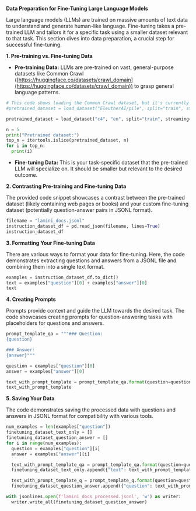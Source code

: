 **Data Preparation for Fine-Tuning Large Language Models**

Large language models (LLMs) are trained on massive amounts of text data to understand and generate human-like language. Fine-tuning takes a pre-trained LLM and tailors it for a specific task using a smaller dataset relevant to that task. This section dives into data preparation, a crucial step for successful fine-tuning.

**1. Pre-training vs. Fine-tuning Data**

- **Pre-training Data:** LLMs are pre-trained on vast, general-purpose datasets like Common Crawl ([https://huggingface.co/datasets/crawl_domain](https://huggingface.co/datasets/crawl_domain)) to grasp general language patterns. 

```python
# This code shows loading the Common Crawl dataset, but it's currently unavailable.
#pretrained_dataset = load_dataset("EleutherAI/pile", split="train", streaming=True)

pretrained_dataset = load_dataset("c4", "en", split="train", streaming=True)

n = 5
print("Pretrained dataset:")
top_n = itertools.islice(pretrained_dataset, n)
for i in top_n:
  print(i)
```

- **Fine-tuning Data:** This is your task-specific dataset that the pre-trained LLM will specialize on. It should be smaller but relevant to the desired outcome.

**2. Contrasting Pre-training and Fine-tuning Data**

The provided code snippet showcases a contrast between the pre-trained dataset (likely containing web pages or books) and your custom fine-tuning dataset (potentially question-answer pairs in JSONL format).

```python
filename = "lamini_docs.jsonl"
instruction_dataset_df = pd.read_json(filename, lines=True)
instruction_dataset_df
```

**3. Formatting Your Fine-tuning Data**

There are various ways to format your data for fine-tuning. Here, the code demonstrates extracting questions and answers from a JSONL file and combining them into a single text format.

```python
examples = instruction_dataset_df.to_dict()
text = examples["question"][0] + examples["answer"][0]
text
```

**4. Creating Prompts**

Prompts provide context and guide the LLM towards the desired task. The code showcases creating prompts for question-answering tasks with placeholders for questions and answers.

```python
prompt_template_qa = """### Question:
{question}

### Answer:
{answer}"""

question = examples["question"][0]
answer = examples["answer"][0]

text_with_prompt_template = prompt_template_qa.format(question=question, answer=answer)
text_with_prompt_template
```

**5. Saving Your Data**

The code demonstrates saving the processed data with questions and answers in JSONL format for compatibility with various tools.

```python
num_examples = len(examples["question"])
finetuning_dataset_text_only = []
finetuning_dataset_question_answer = []
for i in range(num_examples):
  question = examples["question"][i]
  answer = examples["answer"][i]

  text_with_prompt_template_qa = prompt_template_qa.format(question=question, answer=answer)
  finetuning_dataset_text_only.append({"text": text_with_prompt_template_qa})

  text_with_prompt_template_q = prompt_template_q.format(question=question)
  finetuning_dataset_question_answer.append({"question": text_with_prompt_template_q, "answer": answer})

with jsonlines.open(f'lamini_docs_processed.jsonl', 'w') as writer:
  writer.write_all(finetuning_dataset_question_answer)
```




